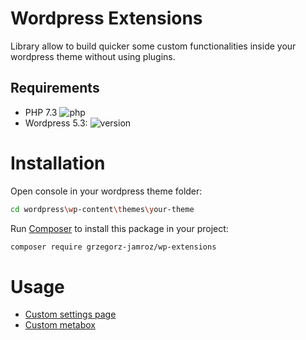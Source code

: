 # Wordpress Extensions

Library allow to build quicker some custom functionalities inside your wordpress theme without using plugins.

## Requirements

- PHP 7.3 ![php](https://img.shields.io/badge/php-7.3-blue)
- Wordpress 5.3: ![version](https://img.shields.io/badge/wordpress-5.3-yellow)


# Installation

Open console in your wordpress theme folder:

```bash
cd wordpress\wp-content\themes\your-theme
```

Run [Composer](https://getcomposer.org) to install this package in your project:

```bash
composer require grzegorz-jamroz/wp-extensions
```

# Usage

- [Custom settings page](src/CustomSettings/README.md)
- [Custom metabox](src/CustomMetabox/README.md)
